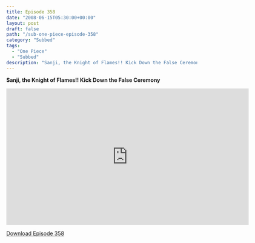 ```yaml
---
title: Episode 358
date: "2008-06-15T05:30:00+00:00"
layout: post
draft: false
path: "/sub-one-piece-episode-358"
category: "Subbed"
tags:
  - "One Piece"
  - "Subbed"
description: "Sanji, the Knight of Flames!! Kick Down the False Ceremony"
---
```


**Sanji, the Knight of Flames!! Kick Down the False Ceremony**

<iframe width="640" height="360" src="https://www.rapidvideo.com/e/FXV0JU9CIT" frameborder="0" marginwidth=0 marginheight=0 scrolling=no allowfullscreen></iframe>

<a href="http://ouo.io/qs/eCodkFEQ?s=https://rapidvid.to/d/https://www.rapidvideo.com/e/FXV0JU9CIT">Download Episode 358</a>

